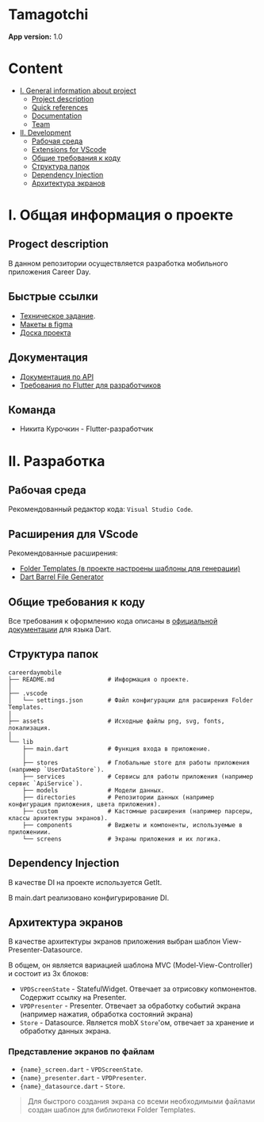 # Tamagotchi

**App version:** 1.0

# Content

- [I. General information about project](#i-general-information-about-project)
  * [Project description](#project-description)
  * [Quick references](#quick-references)
  * [Documentation](#quick-references)
  * [Team](#quick-references)
- [II. Development](#ii-разработка)
  * [Рабочая среда](#рабочая-среда)
  * [Extensions for VScode](#расширения-для-vscode)
  * [Общие требования к коду](#общие-требования-к-коду)
  * [Структура папок](#общие-требования-к-коду)
  * [Dependency Injection](#dependency-injection)
  * [Архитектура экранов](#общие-требования-к-коду)

# I. Общая информация о проекте

## Progect description

В данном репозитории осуществляется разработка мобильного приложения Career Day.

## Быстрые ссылки

- [Техническое задание](https://docs.google.com/document/d/1kZFMwY73FMGItWTOMbnf_g20YxHOcurEMj8vUvdSTp0/edit).
- [Макеты в figma](https://www.figma.com/file/810qudOGDUiOR0eeS8sdMf/Sunmait-Career-Day?node-id=0%3A1)
- [Доска проекта](https://trello.com/b/mMTGtLow/flutter-career-day)

## Документация

- [Документация по API](https://sunmait-career-day-be.herokuapp.com/api/v1/api-docs/)
- [Требования по Flutter для разработчиков](https://dart.dev/guides/language/effective-dart/style)

## Команда

- Никита Курочкин - Flutter-разработчик

# II. Разработка

## Рабочая среда

Рекомендованный редактор кода: `Visual Studio Code`.

## Расширения для VScode

Рекомендованные расширения:

- [Folder Templates (в проекте настроены шаблоны для генерации)](https://marketplace.visualstudio.com/items?itemName=Huuums.vscode-fast-folder-structure)
- [Dart Barrel File Generator](https://marketplace.visualstudio.com/items?itemName=miquelddg.dart-barrel-file-generator)

## Общие требования к коду

Все требования к оформлению кода описаны в [официальной документации](https://dart.dev/guides/language/effective-dart/style) для языка Dart.

## Структура папок

    careerdaymobile
    ├── README.md               # Информация о проекте.
    │
    ├── .vscode                 
    │   └── settings.json       # Файл конфигурации для расширения Folder Templates.
    │
    ├── assets                  # Исходные файлы png, svg, fonts, локализация.
    │
    └── lib                    
        ├── main.dart           # Функция входа в приложение.
        │
        ├── stores              # Глобальные store для работы приложения (например `UserDataStore`).
        ├── services            # Сервисы для работы приложения (например сервис `ApiService`).
        ├── models              # Модели данных.
        ├── directories         # Репозитории данных (например конфигурация приложения, цвета приложения).
        ├── custom              # Кастомные расширения (например парсеры, классы архитектуры экранов).
        ├── components          # Виджеты и компоненты, используемые в приложениии.
        └── screens             # Экраны приложения и их логика.

## Dependency Injection

В качестве DI на проекте используется GetIt.

В main.dart реализовано конфигурирование DI.

## Архитектура экранов

В качестве архитектуры экранов приложения выбран шаблон View-Presenter-Datasource.

В общем, он является вариацией шаблона MVC (Model-View-Controller) и состоит из 3х блоков:

- `VPDScreenState` - StatefulWidget. Отвечает за отрисовку копмонентов. Содержит ссылку на Presenter.
- `VPDPresenter` - Presenter. Отвечает за обработку событий экрана (например нажатия, обработка состояний экрана)
- `Store` - Datasource. Является mobX `Store`'ом, отвечает за хранение и обработку данных экрана.

### Представление экранов по файлам

- `{name}_screen.dart` - `VPDScreenState`.
- `{name}_presenter.dart` - `VPDPresenter`.
- `{name}_datasource.dart` - `Store`.

> Для быстрого создания экрана со всеми необходимыми файлами создан шаблон для библиотеки Folder Templates.
